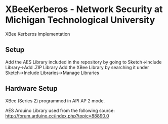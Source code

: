 # XBeeKerberos - Network Security at Michigan Technological University
XBee Kerberos implementation

## Setup
Add the AES Library included in the repository by going to Sketch->Include Library->Add .ZIP Library
Add the XBee Library by searching it under Sketch->Include Libraries->Manage Libraries

## Hardware Setup
XBee (Series 2) programmed in API AP 2 mode.  



AES Arduino Library used from the following source:
http://forum.arduino.cc/index.php?topic=88890.0
